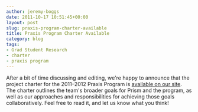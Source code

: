 ```yaml
---
author: jeremy-boggs
date: 2011-10-17 10:51:45+00:00
layout: post
slug: praxis-program-charter-available
title: Praxis Program Charter Available
category: blog
tags:
- Grad Student Research
- charter
- praxis program
---
```


After a bit of time discussing and editing, we're happy to announce that the project charter for the 2011–2012 Praxis Program is [available on our site](http://praxis.scholarslab.org/charter.html). The charter outlines the team's broader goals for Prism and the program, as well as our approaches and responsibilities for achieving those goals collaboratively. Feel free to read it, and let us know what you think!
